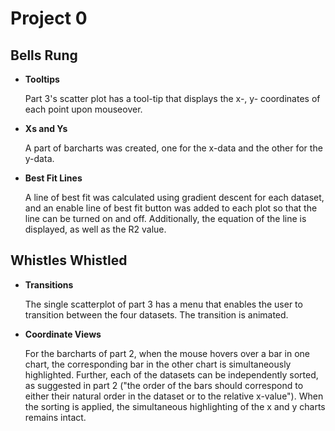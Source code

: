 # Project 0

## Bells Rung
- **Tooltips**

  Part 3's scatter plot has a tool-tip that displays the x-, y- coordinates of each point upon mouseover.
  
- **Xs and Ys**

  A part of barcharts was created, one for the x-data and the other for the y-data. 
  
- **Best Fit Lines**

  A line of best fit was calculated using gradient descent for each dataset, and an enable line of best fit button was added to each plot so that the line can be turned on and off. Additionally, the equation of the line is displayed, as well as the R2 value.

## Whistles Whistled
- **Transitions**

  The single scatterplot of part 3 has a menu that enables the user to transition between the four datasets. The transition is animated. 

- **Coordinate Views**

  For the barcharts of part 2, when the mouse hovers over a bar in one chart, the corresponding bar in the other chart is simultaneously highlighted. Further, each of the datasets can be independently sorted, as suggested in part 2 ("the order of the bars should correspond to either their natural order in the dataset or to the relative x-value"). When the sorting is applied, the simultaneous highlighting of the x and y charts remains intact.
